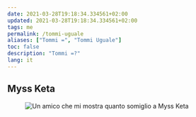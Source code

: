 ```yaml
---
date: 2021-03-28T19:18:34.334561+02:00
updated: 2021-03-28T19:18:34.334561+02:00
tags: me
permalink: /tommi-uguale
aliases: ["Tommi =", "Tommi Uguale"]
toc: false
description: "Tommi =?"
lang: it
---
```

## Myss Keta

<figure>
	<img src="{{ site.images }}/tommyssketa.jpg" title="Tommi come Myss Keta" alt="Un amico che mi mostra quanto somiglio a Myss Keta">
</figure>